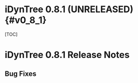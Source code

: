iDynTree 0.8.1 (UNRELEASED)                                              {#v0_8_1}
========================

[TOC]

iDynTree 0.8.1 Release Notes
=========================

Bug Fixes
---------
